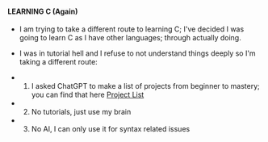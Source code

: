 #### LEARNING C (Again)

-   I am trying to take a different route to learning C; I've decided I was going to learn C as I have other languages; through actually doing.

-   I was in tutorial hell and I refuse to not understand things deeply so I'm taking a different route:

*   1. I asked ChatGPT to make a list of projects from beginner to mastery; you can find that here [Project List](./Project%20List.md)
*   2. No tutorials, just use my brain
*   3. No AI, I can only use it for syntax related issues
